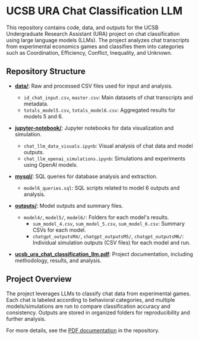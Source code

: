 
# UCSB URA Chat Classification LLM

This repository contains code, data, and outputs for the UCSB Undergraduate Research Assistant (URA) project on chat classification using large language models (LLMs). The project analyzes chat transcripts from experimental economics games and classifies them into categories such as Coordination, Efficiency, Conflict, Inequality, and Unknown.

## Repository Structure

- **[data/](data)**: Raw and processed CSV files used for input and analysis.
  - `id_chat_input.csv`, `master.csv`: Main datasets of chat transcripts and metadata.
  - `totals_model5.csv`, `totals_model6.csv`: Aggregated results for models 5 and 6.

- **[jupyter-notebook/](jupyter-notebook)**: Jupyter notebooks for data visualization and simulation.
  - `chat_llm_data_visuals.ipynb`: Visual analysis of chat data and model outputs.
  - `chat_llm_openai_simulations.ipynb`: Simulations and experiments using OpenAI models.

- **[mysql/](mysql)**: SQL queries for database analysis and extraction.
  - `model6_queries.sql`: SQL scripts related to model 6 outputs and analysis.

- **[outputs/](outputs)**: Model outputs and summary files.
  - `model4/`, `model5/`, `model6/`: Folders for each model's results.
    - `sum_model_4.csv`, `sum_model_5.csv`, `sum_model_6.csv`: Summary CSVs for each model.
    - `chatgpt_outputsM4/`, `chatgpt_outputsM5/`, `chatgpt_outputsM6/`: Individual simulation outputs (CSV files) for each model and run.

- **[ucsb_ura_chat_classification_llm.pdf](ucsb_ura_chat_classification_llm.pdf)**: Project documentation, including methodology, results, and analysis.

## Project Overview

The project leverages LLMs to classify chat data from experimental games. Each chat is labeled according to behavioral categories, and multiple models/simulations are run to compare classification accuracy and consistency. Outputs are stored in organized folders for reproducibility and further analysis.

For more details, see the [PDF documentation](ucsb_ura_chat_classification_llm.pdf) in the repository.
